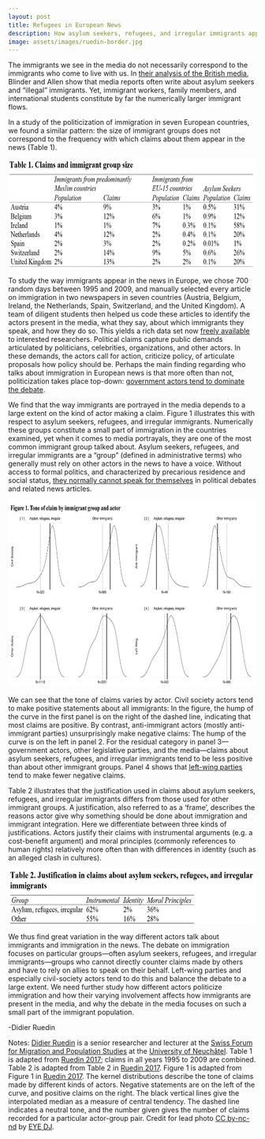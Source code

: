 ```yaml
---
layout: post
title: Refugees in European News
description: How asylum seekers, refugees, and irregular immigrants appear in European news
image: assets/images/ruedin-border.jpg
---
```


The immigrants we see in the media do not necessarily correspond to the immigrants who come to live with us. In <a href="http://journals.sagepub.com/doi/10.1111/imre.12206"><u>their analysis of the British media</u></a>, Blinder and Allen show that media reports often write about asylum seekers and “illegal” immigrants. Yet, immigrant workers, family members, and international students constitute by far the numerically larger immigrant flows.

In a study of the politicization of immigration in seven European countries, we found a similar pattern: the size of immigrant groups does not correspond to the frequency with which claims about them appear in the news (Table 1).

<p class="aligncenter">
 <img src="/assets/images/ruedin-table-1.png" alt="" height="222" width="665">
 </p>
 <style>
.aligncenter {
    text-align: center;
}
</style>

 To study the way immigrants appear in the news in Europe, we chose 700 random days between 1995 and 2009, and manually selected every article on immigration in two newspapers in seven countries (Austria, Belgium, Ireland, the Netherlands, Spain, Switzerland, and the United Kingdom). A team of diligent students then helped us code these articles to identify the actors present in the media, what they say, about which immigrants they speak, and how they do so. This yields a rich data set now <a href="http://som-project.eu"><u>freely available</u></a> to interested researchers. Political claims capture public demands articulated by politicians, celebrities, organizations, and other actors. In these demands, the actors call for action, criticize policy, of articulate proposals how policy should be. Perhaps the main finding regarding who talks about immigration in European news is that more often than not, politicization takes place top-down: <a href="http://www.routledge.com/books/details/9781138852792/"><u>government actors tend to dominate the debate</u></a>.

We find that the way immigrants are portrayed in the media depends to a large extent on the kind of actor making a claim. Figure 1 illustrates this with respect to asylum seekers, refugees, and irregular immigrants. Numerically these groups constitute a small part of immigration in the countries examined, yet when it comes to media portrayals, they are one of the most common immigrant group talked about. Asylum seekers, refugees, and irregular immigrants are a “group” (defined in administrative terms) who generally must rely on other actors in the news to have a voice. Without access to formal politics, and characterized by precarious residence and social status, <a href="https://doi.org/10.1080/1369183X.2014.1002197"><u>they normally cannot speak for themselves</u></a> in political debates and related news articles.

<p class="aligncenter">
<img src="/assets/images/ruedin-figure-1.png" alt="" height="380" width="750">
 </p>

We can see that the tone of claims varies by actor. Civil society actors tend to make positive statements about all immigrants: In the figure, the hump of the curve in the first panel is on the right of the dashed line, indicating that most claims are positive. By contrast, anti-immigrant actors (mostly anti-immigrant parties) unsurprisingly make negative claims: The hump of the curve is on the left in panel 2. For the residual category in panel 3—government actors, other legislative parties, and the media—claims about asylum seekers, refugees, and irregular immigrants tend to be less positive than about other immigrant groups. Panel 4 shows that <a href="http://journals.sagepub.com/doi/10.1177/1354068818780533"><u>left-wing parties</u></a> tend to make fewer negative claims.

Table 2 illustrates that the justification used in claims about asylum seekers, refugees, and irregular immigrants differs from those used for other immigrant groups. A justification, also referred to as a ‘frame’, describes the reasons actor give why something should be done about immigration and immigrant integration. Here we differentiate between three kinds of justifications. Actors justify their claims with instrumental arguments (e.g. a cost-benefit argument) and moral principles (commonly references to human rights) relatively more often than with differences in identity (such as an alleged clash in cultures).

<p class="aligncenter">
<img src="/assets/images/ruedin-table-2.png" alt="" height="112" width="567">
 </p>

We thus find great variation in the way different actors talk about immigrants and immigration in the news. The debate on immigration focuses on particular groups—often asylum seekers, refugees, and irregular immigrants—groups who cannot directly counter claims made by others and have to rely on allies to speak on their behalf. Left-wing parties and especially civil-society actors tend to do this and balance the debate to a large extent. We need further study how different actors politicize immigration and how their varying involvement affects how immigrants are present in the media, and why the debate in the media focuses on such a small part of the immigrant population.

-Didier Ruedin

Notes: <a href="http://druedin.com/"><u>Didier Ruedin</u></a> is a senior researcher and lecturer at the <a href="http://www2.unine.ch/sfm/collaborateurs/ruedin"><u>Swiss Forum for Migration and Population Studies</u></a> at the <a href="http://www.unine.ch/"><u>University of Neuchâtel</u></a>. Table 1 is adapted from <a href="https://doi.org/10.15203/ozp.1591.vol46iss1"><u>Ruedin 2017</u></a>; claims in all years 1995 to 2009 are combined. Table 2 is adapted from Table 2 in <a href="https://doi.org/10.15203/ozp.1591.vol46iss1"><u>Ruedin 2017</u></a>. Figure 1 is adapted from Figure 1 in <a href="https://doi.org/10.15203/ozp.1591.vol46iss1"><u>Ruedin 2017</u></a>. The kernel distributions describe the tone of claims made by different kinds of actors. Negative statements are on the left of the curve, and positive claims on the right. The black vertical lines give the interpolated median as a measure of central tendency. The dashed line indicates a neutral tone, and the number given gives the number of claims recorded for a particular actor-group pair. Credit for lead photo <a href="https://creativecommons.org/licenses/by-nc-nd/2.0/"><u>CC by-nc-nd</u></a> by <a href="https://flic.kr/p/DumCsG"><u>EYE DJ</u></a>.
